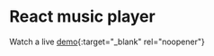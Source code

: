 # React music player

Watch a live [demo](https://chillify-96b1a.web.app/){:target="_blank" rel="noopener"}
